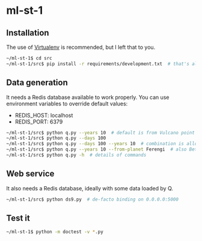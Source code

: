 # ml-st-1

## Installation

The use of [Virtualenv](https://virtualenv.pypa.io/en/stable/) is recommended,
but I left that to you.

```bash
~/ml-st-1$ cd src
~/ml-st-1/src$ pip install -r requirements/development.txt  # that's all!
```

## Data generation

It needs a Redis database available to work properly. You can use environment
variables to override default values:

* REDIS_HOST: localhost
* REDIS_PORT: 6379

```bash
~/ml-st-1/src$ python q.py --years 10  # default is from Vulcano point of view
~/ml-st-1/src$ python q.py --days 100
~/ml-st-1/src$ python q.py --days 100 --years 10  # combination is allowed!
~/ml-st-1/src$ python q.py --years 10 --from-planet Ferengi  # also Betasoide
~/ml-st-1/src$ python q.py -h  # details of commands
```

## Web service

It also needs a Redis database, ideally with some data loaded by Q.

```bash
~/ml-st-1/src$ python ds9.py  # de-facto binding on 0.0.0.0:5000
```

## Test it

```bash
~/ml-st-1$ python -m doctest -v *.py
```
